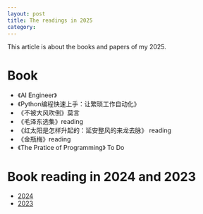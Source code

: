 ```yaml
---
layout: post
title: The readings in 2025
category: 
---
```


This article is about the books and papers of my 2025.

# Book
*  《AI Engineer》
* 《Python编程快速上手：让繁琐工作自动化》
* 《不被大风吹倒》莫言
* 《毛泽东选集》reading
* 《红太阳是怎样升起的：延安整风的来龙去脉》 reading
* 《金瓶梅》reading 
* 《The Pratice of Programming》 To Do 

# Book reading in 2024 and 2023
* [2024](https://guimy.tech/2024/04/13/the-readings-in-2024.html)
* [2023](https://guimy.tech/2023/10/26/the-readings-of-my-2023.html)
